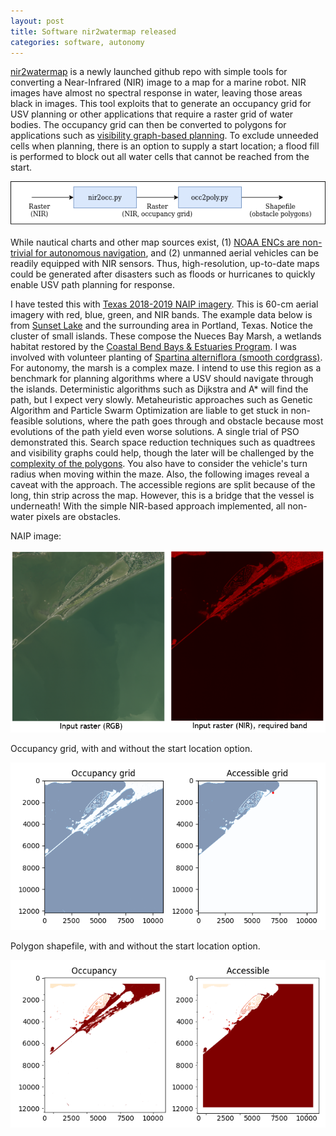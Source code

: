```yaml
---
layout: post
title: Software nir2watermap released
categories: software, autonomy
---
```


[nir2watermap](https://github.com/ekrell/nir2watermap) is a newly launched github repo with simple tools for converting a Near-Infrared (NIR) image to a map for a marine robot.
NIR images have almost no spectral response in water, leaving those areas black in images. 
This tool exploits that to generate an occupancy grid for USV planning or other applications that require a raster grid of water bodies.
The occupancy grid can then be converted to polygons for applications such as [visibility graph-based planning](https://github.com/TaipanRex/pyvisgraph). 
To exclude unneeded cells when planning, there is an option to supply a start location; 
a flood fill is performed to block out all water cells that cannot be reached from the start.

![System overview](https://github.com/ekrell/nir2watermap/raw/master/images/overview.png)

While nautical charts and other map sources exist, (1) [NOAA ENCs are non-trivial for autonomous navigation](http://ccom.unh.edu/publications/autonomous-navigation-us-electronic-nautical-charts),
and (2) unmanned aerial vehicles can be readily equipped with NIR sensors. Thus, high-resolution, up-to-date maps could be generated after disasters such as floods or hurricanes to quickly enable USV path planning for response.

I have tested this with [Texas 2018-2019 NAIP imagery](https://tnris.org/news/2019-10-03/new-2018-2019-naip-statewide-aerial-imagery-now-available/). 
This is 60-cm aerial imagery with red, blue, green, and NIR bands. The example data below is from [Sunset Lake](https://www.visitcorpuschristitx.org/see-and-do/1998/sunset-lake-park) and the surrounding area in Portland, Texas.
Notice the cluster of small islands. 
These compose the Nueces Bay Marsh, a wetlands habitat restored by the [Coastal Bend Bays & Estuaries Program](www.cbbep.org). 
I was involved with volunteer planting of [Spartina alterniflora (smooth cordgrass)](https://txmarspecies.tamug.edu/vegdetails.cfm?scinameID=Spartina%20alterniflora). 
For autonomy, the marsh is a complex maze. I intend to use this region as a benchmark for planning algorithms where a USV should navigate through the islands. 
Deterministic algorithms such as Dijkstra and A* will find the path, but I expect very slowly. 
Metaheuristic approaches such as Genetic Algorithm and Particle Swarm Optimization are liable to get stuck in non-feasible solutions, where the path goes through and obstacle because most evolutions of the path yield even worse solutions. 
A single trial of PSO demonstrated this. Search space reduction techniques such as quadtrees and visibility graphs could help, though the later will be challenged by the [complexity of the polygons](https://github.com/TaipanRex/pyvisgraph/issues/48). 
You also have to consider the vehicle's turn radius when moving within the maze. Also, the following images reveal a caveat with the approach.
The accessible regions are split because of the long, thin strip across the map. However, this is a bridge that the vessel is underneath!
With the simple NIR-based approach implemented, all non-water pixels are obstacles. 

NAIP image: 

![Input NAIP image](https://github.com/ekrell/nir2watermap/raw/master/images/inputRaster.png)

Occupancy grid, with and without the start location option. 

![Occupancy grid](https://github.com/ekrell/nir2watermap/raw/master/images/nir2occ_out.png)

Polygon shapefile, with and without the start location option.

![Obstacle polygons](https://raw.githubusercontent.com/ekrell/nir2watermap/master/images/occ2poly_out.png)

